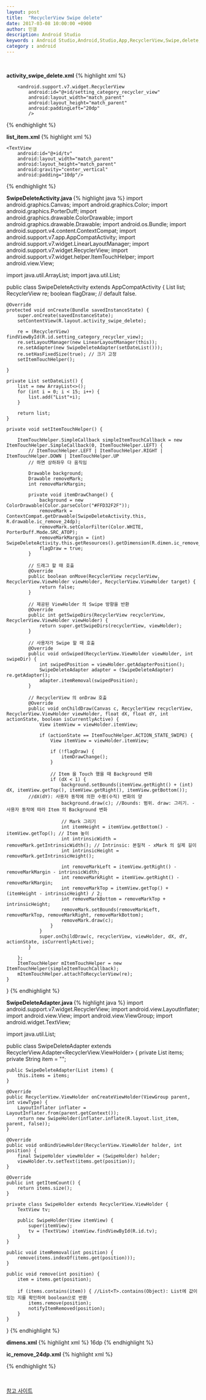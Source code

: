 ```yaml
---
layout: post
title:  "RecyclerView Swipe delete"
date: 2017-03-08 10:00:00 +0900
author: 민갤
description: Android Studio 
keywords : Android Studio,Android,Studio,App,RecyclerView,Swipe,delete,Touch,List
category : android
---
```


<br>

<strong class="h2">activity_swipe_delete.xml</strong>
{% highlight xml %}
<?xml version="1.0" encoding="utf-8"?>
<RelativeLayout
    xmlns:android="http://schemas.android.com/apk/res/android"
    android:layout_width="match_parent"
    android:layout_height="match_parent"
    android:background="#FFFFFFFF"
    android:orientation="vertical">

        <android.support.v7.widget.RecyclerView
            android:id="@+id/setting_category_recycler_view"
            android:layout_width="match_parent"
            android:layout_height="match_parent"
            android:paddingLeft="20dp"
            />
</RelativeLayout>
{% endhighlight %}
<br>

<strong class="h2">list_item.xml</strong>
{% highlight xml %}
<?xml version="1.0" encoding="utf-8"?>
<FrameLayout
    xmlns:android="http://schemas.android.com/apk/res/android"
    android:layout_width="match_parent"
    android:layout_height="50dp">

    <TextView
        android:id="@+id/tv"
        android:layout_width="match_parent"
        android:layout_height="match_parent"
        android:gravity="center_vertical"
        android:padding="10dp"/>
</FrameLayout>
{% endhighlight %}
<br>

<strong class="h2"> SwipeDeleteActivity.java </strong>
{% highlight java %}
import android.graphics.Canvas;
import android.graphics.Color;
import android.graphics.PorterDuff;
import android.graphics.drawable.ColorDrawable;
import android.graphics.drawable.Drawable;
import android.os.Bundle;
import android.support.v4.content.ContextCompat;
import android.support.v7.app.AppCompatActivity;
import android.support.v7.widget.LinearLayoutManager;
import android.support.v7.widget.RecyclerView;
import android.support.v7.widget.helper.ItemTouchHelper;
import android.view.View;

import java.util.ArrayList;
import java.util.List;

public class SwipeDeleteActivity extends AppCompatActivity {
    List list;
    RecyclerView re;
    boolean flagDraw; // default false.

    @Override
    protected void onCreate(Bundle savedInstanceState) {
        super.onCreate(savedInstanceState);
        setContentView(R.layout.activity_swipe_delete);

        re = (RecyclerView) findViewById(R.id.setting_category_recycler_view);
        re.setLayoutManager(new LinearLayoutManager(this));
        re.setAdapter(new SwipeDeleteAdapter(setDateList()));
        re.setHasFixedSize(true); // 크기 고정
        setItemTouchHelper();

    }

    private List setDateList() {
        list = new ArrayList<>();
        for (int i = 0; i < 15; i++) {
            list.add("List"+i);
        }

        return list;
    }

    private void setItemTouchHelper() {

        ItemTouchHelper.SimpleCallback simpleItemTouchCallback = new ItemTouchHelper.SimpleCallback(0, ItemTouchHelper.LEFT) {
            // ItemTouchHelper.LEFT | ItemTouchHelper.RIGHT | ItemTouchHelper.DOWN | ItemTouchHelper.UP
            // 하면 상하좌우 다 움직임

            Drawable background;
            Drawable removeMark;
            int removeMarkMargin;

            private void itemDrawChange() {
                background = new ColorDrawable(Color.parseColor("#FFD32F2F"));
                removeMark = ContextCompat.getDrawable(SwipeDeleteActivity.this, R.drawable.ic_remove_24dp);
                removeMark.setColorFilter(Color.WHITE, PorterDuff.Mode.SRC_ATOP);
                removeMarkMargin = (int) SwipeDeleteActivity.this.getResources().getDimension(R.dimen.ic_remove_margin);
                flagDraw = true;
            }

            // 드래그 할 때 호출
            @Override
            public boolean onMove(RecyclerView recyclerView, RecyclerView.ViewHolder viewHolder, RecyclerView.ViewHolder target) {
                return false;
            }

            // 제공된 ViewHolder 의 Swipe 방향을 반환
            @Override
            public int getSwipeDirs(RecyclerView recyclerView, RecyclerView.ViewHolder viewHolder) {
                return super.getSwipeDirs(recyclerView, viewHolder);
            }

            // 사용자가 Swipe 할 때 호출
            @Override
            public void onSwiped(RecyclerView.ViewHolder viewHolder, int swipeDir) {
                int swipedPosition = viewHolder.getAdapterPosition();
                SwipeDeleteAdapter adapter = (SwipeDeleteAdapter) re.getAdapter();
                adapter.itemRemoval(swipedPosition);
            }

            // RecyclerView 의 onDraw 호출
            @Override
            public void onChildDraw(Canvas c, RecyclerView recyclerView, RecyclerView.ViewHolder viewHolder, float dX, float dY, int actionState, boolean isCurrentlyActive) {
                View itemView = viewHolder.itemView;

                if (actionState == ItemTouchHelper.ACTION_STATE_SWIPE) {
                    View itemView = viewHolder.itemView;

                    if (!flagDraw) {
                        itemDrawChange();
                    }

                    // Item 을 Touch 했을 때 Background 변화
                    if (dX < 1) {
                        background.setBounds(itemView.getRight() + (int) dX, itemView.getTop(), itemView.getRight(), itemView.getBottom()); 
			//dX(dY): 사용자 동작에 의한 수평(수직) 변화의 양
                        background.draw(c); //Bounds: 범위. draw: 그리기. - 사용자 동작에 따라 Item 의 Background 변화

                        // Mark 그리기
                        int itemHeight = itemView.getBottom() - itemView.getTop(); // Item 높이
                        int intrinsicWidth = removeMark.getIntrinsicWidth(); // Intrinsic: 본질적 - xMark 의 실제 길이
                        int intrinsicHeight = removeMark.getIntrinsicHeight();

                        int removeMarkLeft = itemView.getRight() - removeMarkMargin - intrinsicWidth;
                        int removeMarkRight = itemView.getRight() - removeMarkMargin;
                        int removeMarkTop = itemView.getTop() + (itemHeight - intrinsicHeight) / 2;
                        int removeMarkBottom = removeMarkTop + intrinsicHeight;
                        removeMark.setBounds(removeMarkLeft, removeMarkTop, removeMarkRight, removeMarkBottom);
                        removeMark.draw(c);
                    }
                }
                super.onChildDraw(c, recyclerView, viewHolder, dX, dY, actionState, isCurrentlyActive);
            }

        };
        ItemTouchHelper mItemTouchHelper = new ItemTouchHelper(simpleItemTouchCallback);
        mItemTouchHelper.attachToRecyclerView(re);
    }
}
{% endhighlight %}
<br>

<strong class="h2"> SwipeDeleteAdapter.java </strong>
{% highlight java %}
import android.support.v7.widget.RecyclerView;
import android.view.LayoutInflater;
import android.view.View;
import android.view.ViewGroup;
import android.widget.TextView;

import java.util.List;

public class SwipeDeleteAdapter extends RecyclerView.Adapter<RecyclerView.ViewHolder> {
    private List<String> items;
    private String item = "";

    public SwipeDeleteAdapter(List items) {
        this.items = items;
    }

    @Override
    public RecyclerView.ViewHolder onCreateViewHolder(ViewGroup parent, int viewType) {
        LayoutInflater inflater = LayoutInflater.from(parent.getContext());
        return new SwipeHolder(inflater.inflate(R.layout.list_item, parent, false));
    }

    @Override
    public void onBindViewHolder(RecyclerView.ViewHolder holder, int position) {
        final SwipeHolder viewHolder = (SwipeHolder) holder;
        viewHolder.tv.setText(items.get(position));
    }

    @Override
    public int getItemCount() {
        return items.size();
    }

    private class SwipeHolder extends RecyclerView.ViewHolder {
        TextView tv;

        public SwipeHolder(View itemView) {
            super(itemView);
            tv = (TextView) itemView.findViewById(R.id.tv);
        }
    }

    public void itemRemoval(int position) {
        remove(items.indexOf(items.get(position)));
    }

    public void remove(int position) {
        item = items.get(position);

        if (items.contains(item)) { //List<T>.contains(Object): List에 값이 있는 지를 확인하여 boolean으로 반환
            items.remove(position);
            notifyItemRemoved(position);
        }
    }
}
{% endhighlight %}
<br>

<strong class="h2">dimens.xml</strong>
{% highlight xml %}
<resources>
    <dimen name="ic_remove_margin">16dp</dimen>
</resources>
{% endhighlight %}
<br>

<strong class="h2">ic_remove_24dp.xml</strong>
{% highlight xml %}
<?xml version="1.0" encoding="utf-8"?>
<vector xmlns:android="http://schemas.android.com/apk/res/android"
        android:width="24dp"
        android:height="24dp"
        android:viewportHeight="24.0"
        android:viewportWidth="24.0">
    <path
        android:fillColor="#FFFFFFFF"
        android:pathData="M19,13H5v-2h14v2z"/>
</vector>
{% endhighlight %}

<br>



[참고 사이트]

[참고 사이트]: https://github.com/nemanja-kovacevic/recycler-view-swipe-to-delete/blob/master/app/src/main/java/net/nemanjakovacevic/recyclerviewswipetodelete/MainActivity.java